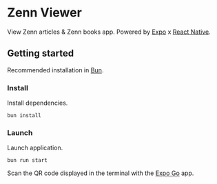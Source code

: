 # Zenn Viewer

View Zenn articles & Zenn books app.  Powered by [Expo](https://github.com/expo/expo) x [React Native](https://github.com/facebook/react-native).

## Getting started

Recommended installation in [Bun](https://github.com/oven-sh/bun).

### Install

Install dependencies.

```shell
bun install
```

### Launch

Launch application.

```shell
bun run start
```

Scan the QR code displayed in the terminal with the [Expo Go](https://expo.dev/client) app.
